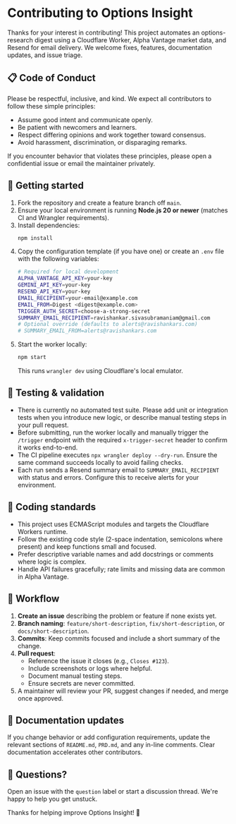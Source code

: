 # Contributing to Options Insight

Thanks for your interest in contributing! This project automates an options-research digest using a Cloudflare Worker, Alpha Vantage market data, and Resend for email delivery. We welcome fixes, features, documentation updates, and issue triage.

## 📋 Code of Conduct

Please be respectful, inclusive, and kind. We expect all contributors to follow these simple principles:

- Assume good intent and communicate openly.
- Be patient with newcomers and learners.
- Respect differing opinions and work together toward consensus.
- Avoid harassment, discrimination, or disparaging remarks.

If you encounter behavior that violates these principles, please open a confidential issue or email the maintainer privately.

## 🚀 Getting started

1. Fork the repository and create a feature branch off `main`.
2. Ensure your local environment is running **Node.js 20 or newer** (matches CI and Wrangler requirements).
3. Install dependencies:
   ```bash
   npm install
   ```
4. Copy the configuration template (if you have one) or create an `.env` file with the following variables:
   ```bash
   # Required for local development
   ALPHA_VANTAGE_API_KEY=your-key
   GEMINI_API_KEY=your-key
   RESEND_API_KEY=your-key
   EMAIL_RECIPIENT=your-email@example.com
   EMAIL_FROM=Digest <digest@example.com>
   TRIGGER_AUTH_SECRET=choose-a-strong-secret
   SUMMARY_EMAIL_RECIPIENT=ravishankar.sivasubramaniam@gmail.com
   # Optional override (defaults to alerts@ravishankars.com)
   # SUMMARY_EMAIL_FROM=alerts@ravishankars.com
   ```
5. Start the worker locally:
   ```bash
   npm start
   ```
   This runs `wrangler dev` using Cloudflare's local emulator.

## 🧪 Testing & validation

- There is currently no automated test suite. Please add unit or integration tests when you introduce new logic, or describe manual testing steps in your pull request.
- Before submitting, run the worker locally and manually trigger the `/trigger` endpoint with the required `x-trigger-secret` header to confirm it works end-to-end.
- The CI pipeline executes `npx wrangler deploy --dry-run`. Ensure the same command succeeds locally to avoid failing checks.
- Each run sends a Resend summary email to `SUMMARY_EMAIL_RECIPIENT` with status and errors. Configure this to receive alerts for your environment.

## 🧱 Coding standards

- This project uses ECMAScript modules and targets the Cloudflare Workers runtime.
- Follow the existing code style (2-space indentation, semicolons where present) and keep functions small and focused.
- Prefer descriptive variable names and add docstrings or comments where logic is complex.
- Handle API failures gracefully; rate limits and missing data are common in Alpha Vantage.

## 🔄 Workflow

1. **Create an issue** describing the problem or feature if none exists yet.
2. **Branch naming**: `feature/short-description`, `fix/short-description`, or `docs/short-description`.
3. **Commits**: Keep commits focused and include a short summary of the change.
4. **Pull request**: 
   - Reference the issue it closes (e.g., `Closes #123`).
   - Include screenshots or logs where helpful.
   - Document manual testing steps.
   - Ensure secrets are never committed.
5. A maintainer will review your PR, suggest changes if needed, and merge once approved.

## 🧾 Documentation updates

If you change behavior or add configuration requirements, update the relevant sections of `README.md`, `PRD.md`, and any in-line comments. Clear documentation accelerates other contributors.

## 💬 Questions?

Open an issue with the `question` label or start a discussion thread. We're happy to help you get unstuck.

Thanks for helping improve Options Insight! 🙌
